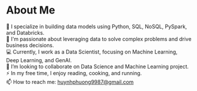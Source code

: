 # About Me
🌱 I specialize in building data models using Python, SQL, NoSQL, PySpark, and Databricks. \
🔭 I'm passionate about leveraging data to solve complex problems and drive business decisions. \
💻 Currently, I work as a Data Scientist, focusing on Machine Learning, Deep Learning, and GenAI. \
👯 I’m looking to collaborate on Data Science and Machine Learning project. \
⚡ In my free time, I enjoy reading, cooking, and running.\
📫 How to reach me: huynhphuong9987@gmail.com
